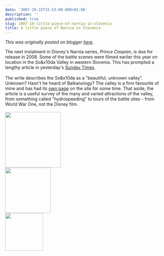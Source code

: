 ```yaml
---
date: '2007-10-15T15:53:00.000+01:00'
description: ''
published: true
slug: 2007-10-little-piece-of-narnia-in-slovenia
title: A little piece of Narnia in Slovenia
---
```


*This was originally posted on blogger [here](https://blog.balkanology.com/2007/10/little-piece-of-narnia-in-slovenia.html)*.

The next instalment in Disney's Narnia series, <span style="font-style: italic;">Prince Caspian</span>, is due for release in 2008. Some of the battle scenes were filmed earlier this year on location in the So&amp;x10da Valley in western Slovenia. This has prompted a lengthy article in yesterday's <a href="http://travel.timesonline.co.uk/tol/life_and_style/travel/destinations/europe/article2642843.ece">Sunday Times</a>. <br /><br />The write describes the So&amp;x10da as a "beautiful, unknown valley". Unknown? Hasn't he heard of Balkanology? The valley is a firm favourite of mine and has had its <a href="http://www.balkanology.com/slovenia/article_soca_valley.html">own page</a> on the site for some time. That aside, the article is a useful survey of the many and varied attractions of the valley, from something called "hydrospeeding" to tours of the battle sites - from World War One, not the Disney film.<br /><br /><a href="http://www.balkanology.com/slovenia/images/slovenia200509_pict0275.jpg"><img alt="" border="0" src="http://www.balkanology.com/slovenia/images/slovenia200509_pict0275.jpg" style="cursor: pointer; cursor: hand; width: 180px;" /></a><br /><a href="http://www.balkanology.com/slovenia/images/slovenia200509_pict0255.jpg"><img alt="" border="0" src="http://www.balkanology.com/slovenia/images/slovenia200509_pict0255.jpg" style="cursor: pointer; cursor: hand; width: 147px;" /></a><br /><a href="http://www.balkanology.com/slovenia/images/slovenia200509_pict0427.jpg"><img alt="" border="0" src="http://www.balkanology.com/slovenia/images/slovenia200509_pict0427.jpg" style="cursor: pointer; cursor: hand; width: 122px;" /></a>